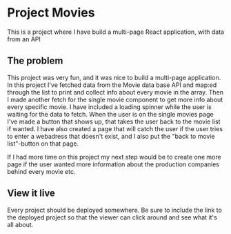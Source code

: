 # Project Movies
This is a project where I have build a multi-page React application, with data from an API

## The problem

This project was very fun, and it was nice to build a multi-page application. In this project I've fetched data from the Movie data base API and map:ed through the list to print and collect info about every movie in the array. Then I made another fetch for the single movie component to get more info about every specific movie. I have included a loading spinner while the user is waiting for the data to fetch. When the user is on the single movies page I've made a button that shows up, that takes the user back to the movie list if wanted. I have also created a page that will catch the user if the user tries to enter a webadress that doesn't exist, and I also put the "back to movie list"-button on that page. 

If I had more time on this project my next step would be to create one more page if the user wanted more information about the production companies behind every movie etc. 

## View it live

Every project should be deployed somewhere. Be sure to include the link to the deployed project so that the viewer can click around and see what it's all about.
